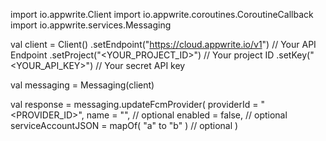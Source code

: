 import io.appwrite.Client
import io.appwrite.coroutines.CoroutineCallback
import io.appwrite.services.Messaging

val client = Client()
    .setEndpoint("https://cloud.appwrite.io/v1") // Your API Endpoint
    .setProject("<YOUR_PROJECT_ID>") // Your project ID
    .setKey("<YOUR_API_KEY>") // Your secret API key

val messaging = Messaging(client)

val response = messaging.updateFcmProvider(
    providerId = "<PROVIDER_ID>",
    name = "<NAME>", // optional
    enabled = false, // optional
    serviceAccountJSON = mapOf( "a" to "b" ) // optional
)
